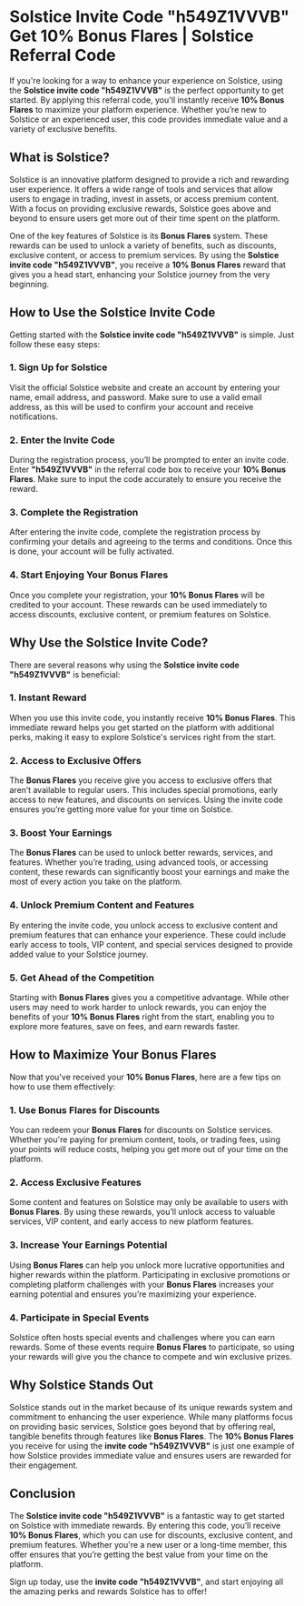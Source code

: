 # Solstice Invite Code "h549Z1VVVB" Get 10% Bonus Flares | Solstice Referral Code

If you're looking for a way to enhance your experience on Solstice, using the **Solstice invite code "h549Z1VVVB"** is the perfect opportunity to get started. By applying this referral code, you'll instantly receive **10% Bonus Flares** to maximize your platform experience. Whether you’re new to Solstice or an experienced user, this code provides immediate value and a variety of exclusive benefits.

## What is Solstice?

Solstice is an innovative platform designed to provide a rich and rewarding user experience. It offers a wide range of tools and services that allow users to engage in trading, invest in assets, or access premium content. With a focus on providing exclusive rewards, Solstice goes above and beyond to ensure users get more out of their time spent on the platform.

One of the key features of Solstice is its **Bonus Flares** system. These rewards can be used to unlock a variety of benefits, such as discounts, exclusive content, or access to premium services. By using the **Solstice invite code "h549Z1VVVB"**, you receive a **10% Bonus Flares** reward that gives you a head start, enhancing your Solstice journey from the very beginning.

## How to Use the Solstice Invite Code

Getting started with the **Solstice invite code "h549Z1VVVB"** is simple. Just follow these easy steps:

### 1. **Sign Up for Solstice**
Visit the official Solstice website and create an account by entering your name, email address, and password. Make sure to use a valid email address, as this will be used to confirm your account and receive notifications.

### 2. **Enter the Invite Code**
During the registration process, you’ll be prompted to enter an invite code. Enter **"h549Z1VVVB"** in the referral code box to receive your **10% Bonus Flares**. Make sure to input the code accurately to ensure you receive the reward.

### 3. **Complete the Registration**
After entering the invite code, complete the registration process by confirming your details and agreeing to the terms and conditions. Once this is done, your account will be fully activated.

### 4. **Start Enjoying Your Bonus Flares**
Once you complete your registration, your **10% Bonus Flares** will be credited to your account. These rewards can be used immediately to access discounts, exclusive content, or premium features on Solstice.

## Why Use the Solstice Invite Code?

There are several reasons why using the **Solstice invite code "h549Z1VVVB"** is beneficial:

### 1. **Instant Reward**
When you use this invite code, you instantly receive **10% Bonus Flares**. This immediate reward helps you get started on the platform with additional perks, making it easy to explore Solstice's services right from the start.

### 2. **Access to Exclusive Offers**
The **Bonus Flares** you receive give you access to exclusive offers that aren’t available to regular users. This includes special promotions, early access to new features, and discounts on services. Using the invite code ensures you’re getting more value for your time on Solstice.

### 3. **Boost Your Earnings**
The **Bonus Flares** can be used to unlock better rewards, services, and features. Whether you’re trading, using advanced tools, or accessing content, these rewards can significantly boost your earnings and make the most of every action you take on the platform.

### 4. **Unlock Premium Content and Features**
By entering the invite code, you unlock access to exclusive content and premium features that can enhance your experience. These could include early access to tools, VIP content, and special services designed to provide added value to your Solstice journey.

### 5. **Get Ahead of the Competition**
Starting with **Bonus Flares** gives you a competitive advantage. While other users may need to work harder to unlock rewards, you can enjoy the benefits of your **10% Bonus Flares** right from the start, enabling you to explore more features, save on fees, and earn rewards faster.

## How to Maximize Your Bonus Flares

Now that you've received your **10% Bonus Flares**, here are a few tips on how to use them effectively:

### 1. **Use Bonus Flares for Discounts**
You can redeem your **Bonus Flares** for discounts on Solstice services. Whether you're paying for premium content, tools, or trading fees, using your points will reduce costs, helping you get more out of your time on the platform.

### 2. **Access Exclusive Features**
Some content and features on Solstice may only be available to users with **Bonus Flares**. By using these rewards, you’ll unlock access to valuable services, VIP content, and early access to new platform features.

### 3. **Increase Your Earnings Potential**
Using **Bonus Flares** can help you unlock more lucrative opportunities and higher rewards within the platform. Participating in exclusive promotions or completing platform challenges with your **Bonus Flares** increases your earning potential and ensures you’re maximizing your experience.

### 4. **Participate in Special Events**
Solstice often hosts special events and challenges where you can earn rewards. Some of these events require **Bonus Flares** to participate, so using your rewards will give you the chance to compete and win exclusive prizes.

## Why Solstice Stands Out

Solstice stands out in the market because of its unique rewards system and commitment to enhancing the user experience. While many platforms focus on providing basic services, Solstice goes beyond that by offering real, tangible benefits through features like **Bonus Flares**. The **10% Bonus Flares** you receive for using the **invite code "h549Z1VVVB"** is just one example of how Solstice provides immediate value and ensures users are rewarded for their engagement.

## Conclusion

The **Solstice invite code "h549Z1VVVB"** is a fantastic way to get started on Solstice with immediate rewards. By entering this code, you’ll receive **10% Bonus Flares**, which you can use for discounts, exclusive content, and premium features. Whether you're a new user or a long-time member, this offer ensures that you’re getting the best value from your time on the platform.

Sign up today, use the **invite code "h549Z1VVVB"**, and start enjoying all the amazing perks and rewards Solstice has to offer!
